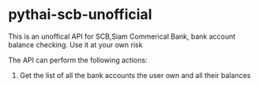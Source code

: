 # pythai-scb-unofficial

This is an unoffical API for SCB,Siam Commerical Bank, bank account balance checking. Use it at your own risk

The API can perform the following actions:

1. Get the list of all the bank accounts the user own and all their balances